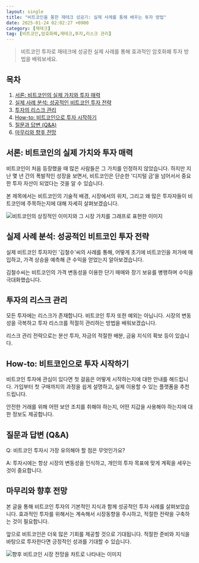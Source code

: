 ```yaml
---
layout: single
title: "비트코인을 통한 재테크 성공기: 실제 사례를 통해 배우는 투자 방법"
date: 2025-01-24 02:02:27 +0900
category: [재테크]
tag: [비트코인,암호화폐,재테크,투자,리스크 관리]
---
```

  
> 비트코인 투자로 재테크에 성공한 실제 사례를 통해 효과적인 암호화폐 투자 방법을 배워보세요.

## 목차
1. [서론: 비트코인의 실제 가치와 투자 매력](#서론-비트코인의-실제-가치와-투자-매력)
2. [실제 사례 분석: 성공적인 비트코인 투자 전략](#실제-사례-분석-성공적인-비트코인-투자-전략)
3. [투자의 리스크 관리](#투자의-리스크-관리)
4. [How-to: 비트코인으로 투자 시작하기](#how-to-비트코인으로-투자-시작하기)
5. [질문과 답변 (Q&A)](#질문과-답변-qa)
6. [마무리와 향후 전망](#마무리와-향후-전망)

## 서론: 비트코인의 실제 가치와 투자 매력

비트코인이 처음 등장했을 때 많은 사람들은 그 가치를 인정하지 않았습니다. 하지만 지난 몇 년 간의 폭발적인 성장을 보면서, 비트코인은 단순한 '디지털 금'을 넘어서서 중요한 투자 자산이 되었다는 것을 알 수 있습니다.


본 제목에서는 비트코인의 기술적 배경, 시장에서의 위치, 그리고 왜 많은 투자자들이 비트코인에 주목하는지에 대해 자세히 살펴보겠습니다.


![비트코인의 상징적인 이미지와 그 시장 가치를 그래프로 표현한 이미지](https://i.ibb.co/5vsdjCT/tnfA.png)



## 실제 사례 분석: 성공적인 비트코인 투자 전략

실제 비트코인 투자자인 '김철수'씨의 사례를 통해, 어떻게 초기에 비트코인을 저가에 매입하고, 가격 상승을 예측해 큰 수익을 얻었는지 알아보겠습니다.


김철수씨는 비트코인의 가격 변동성을 이용한 단기 매매와 장기 보유를 병행하며 수익을 극대화했습니다.



## 투자의 리스크 관리

모든 투자에는 리스크가 존재합니다. 비트코인 투자 또한 예외는 아닙니다. 시장의 변동성을 극복하고 투자 리스크를 적절히 관리하는 방법을 배워보겠습니다.


리스크 관리 전략으로는 분산 투자, 자금의 적절한 배분, 금융 지식의 확보 등이 있습니다.



## How-to: 비트코인으로 투자 시작하기

비트코인 투자에 관심이 있다면 첫 걸음은 어떻게 시작하는지에 대한 안내를 해드립니다. 가입부터 첫 구매까지의 과정을 쉽게 설명하고, 실제 이용할 수 있는 플랫폼을 추천드립니다.


안전한 거래를 위해 어떤 보안 조치를 취해야 하는지, 어떤 지갑을 사용해야 하는지에 대한 정보도 제공합니다.



## 질문과 답변 (Q&A)

Q: 비트코인 투자시 가장 유의해야 할 점은 무엇인가요?


A: 투자시에는 항상 시장의 변동성을 인식하고, 개인의 투자 목표에 맞게 계획을 세우는 것이 중요합니다.



## 마무리와 향후 전망

본 글을 통해 비트코인 투자의 기본적인 지식과 함께 성공적인 투자 사례를 살펴보았습니다. 효과적인 투자를 위해서는 계속해서 시장동향을 주시하고, 적절한 전략을 구축하는 것이 필요합니다.


앞으로 비트코인은 더욱 많은 기회를 제공할 것으로 기대됩니다. 적절한 준비와 지식을 바탕으로 투자한다면 긍정적인 성과를 기대할 수 있습니다.


![향후 비트코인 시장 전망을 차트로 나타내는 이미지](https://i.ibb.co/BKfZc5x/png-skoid-d505667d-d6c1-4a0a-bac7-5c84a87759f8-sktid-a48cca56-e6da-484e-a814-9c849652bcb3-skt-2025-0.png)

